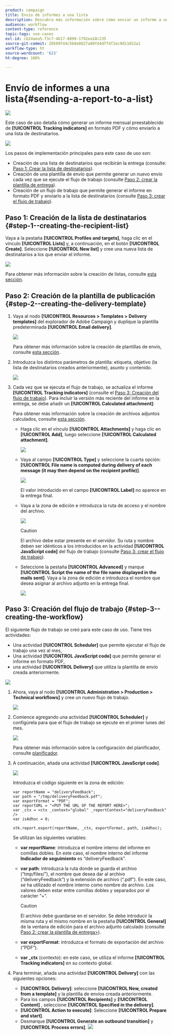```yaml
---
product: campaign
title: Envío de informes a una lista
description: Descubra más información sobre cómo enviar un informe a una lista con un flujo de trabajo
audience: workflow
content-type: reference
topic-tags: use-cases
exl-id: cb24aea5-f3c7-4b17-8899-1792ea18c235
source-git-commit: 20509f44c5b8e0827a09f44dffdf2ec9d11652a1
workflow-type: ht
source-wordcount: '623'
ht-degree: 100%

---
```


# Envío de informes a una lista{#sending-a-report-to-a-list}

![](../../assets/common.svg)

Este caso de uso detalla cómo generar un informe mensual preestablecido de **[!UICONTROL Tracking indicators]** en formato PDF y cómo enviarlo a una lista de destinatarios.

![](assets/use_case_report_intro.png)

Los pasos de implementación principales para este caso de uso son:

* Creación de una lista de destinatarios que recibirán la entrega (consulte: [Paso 1: Crear la lista de destinatarios](#step-1--creating-the-recipient-list)).
* Creación de una plantilla de envío que permite generar un nuevo envío cada vez que se ejecute el flujo de trabajo (consulte [Paso 2: crear la plantilla de entrega](#step-2--creating-the-delivery-template)).
* Creación de un flujo de trabajo que permite generar el informe en formato PDF y enviarlo a la lista de destinatarios (consulte [Paso 3: crear el flujo de trabajo](#step-3--creating-the-workflow)).

## Paso 1: Creación de la lista de destinatarios {#step-1--creating-the-recipient-list}

Vaya a la pestaña **[!UICONTROL Profiles and targets]**, haga clic en el vínculo **[!UICONTROL Lists]** y, a continuación, en el botón **[!UICONTROL Create]**. Seleccione **[!UICONTROL New list]** y cree una nueva lista de destinatarios a los que enviar el informe.

![](assets/use_case_report_1.png)

Para obtener más información sobre la creación de listas, consulte [esta sección](../../platform/using/creating-and-managing-lists.md).

## Paso 2: Creación de la plantilla de publicación {#step-2--creating-the-delivery-template}

1. Vaya al nodo **[!UICONTROL Resources > Templates > Delivery templates]** del explorador de Adobe Campaign y duplique la plantilla predeterminada **[!UICONTROL Email delivery]**.

   ![](assets/use_case_report_2.png)

   Para obtener más información sobre la creación de plantillas de envío, consulte [esta sección](../../delivery/using/about-templates.md).

1. Introduzca los distintos parámetros de plantilla: etiqueta, objetivo (la lista de destinatarios creados anteriormente), asunto y contenido.

   ![](assets/use_case_report_3.png)

1. Cada vez que se ejecuta el flujo de trabajo, se actualiza el informe **[!UICONTROL Tracking indicators]** (consulte el [Paso 3: Creación del flujo de trabajo](#step-3--creating-the-workflow)). Para incluir la versión más reciente del informe en la entrega, se debe añadir un **[!UICONTROL Calculated attachment]**:

   Para obtener más información sobre la creación de archivos adjuntos calculados, consulte [esta sección](../../delivery/using/attaching-files.md#creating-a-calculated-attachment).

   * Haga clic en el vínculo **[!UICONTROL Attachments]** y haga clic en **[!UICONTROL Add]**, luego seleccione **[!UICONTROL Calculated attachment]**.

      ![](assets/use_case_report_4.png)

   * Vaya al campo **[!UICONTROL Type]** y seleccione la cuarta opción: **[!UICONTROL File name is computed during delivery of each message (it may then depend on the recipient profile)]**.

      ![](assets/use_case_report_5.png)

      El valor introducido en el campo **[!UICONTROL Label]** no aparece en la entrega final.

   * Vaya a la zona de edición e introduzca la ruta de acceso y el nombre del archivo.

      ![](assets/use_case_report_6.png)

      >[!CAUTION]
      >
      >El archivo debe estar presente en el servidor. Su ruta y nombre deben ser idénticos a los introducidos en la actividad **[!UICONTROL JavaScript code]** del flujo de trabajo (consulte [Paso 3: crear el flujo de trabajo](#step-3--creating-the-workflow)).

   * Seleccione la pestaña **[!UICONTROL Advanced]** y marque **[!UICONTROL Script the name of the file name displayed in the mails sent]**. Vaya a la zona de edición e introduzca el nombre que desea asignar al archivo adjunto en la entrega final.

      ![](assets/use_case_report_6bis.png)

## Paso 3: Creación del flujo de trabajo {#step-3--creating-the-workflow}

El siguiente flujo de trabajo se creó para este caso de uso. Tiene tres actividades:

* Una actividad **[!UICONTROL Scheduler]** que permite ejecutar el flujo de trabajo una vez al mes,
* Una actividad **[!UICONTROL JavaScript code]** que permite generar el informe en formato PDF,
* una actividad **[!UICONTROL Delivery]** que utiliza la plantilla de envío creada anteriormente.

![](assets/use_case_report_8.png)

1. Ahora, vaya al nodo **[!UICONTROL Administration > Production > Technical workflows]** y cree un nuevo flujo de trabajo.

   ![](assets/use_case_report_7.png)

1. Comience agregando una actividad **[!UICONTROL Scheduler]** y configúrela para que el flujo de trabajo se ejecute en el primer lunes del mes.

   ![](assets/use_case_report_9.png)

   Para obtener más información sobre la configuración del planificador, consulte [planificador](scheduler.md).

1. A continuación, añada una actividad **[!UICONTROL JavaScript code]**.

   ![](assets/use_case_report_10.png)

   Introduzca el código siguiente en la zona de edición:

   ```
   var reportName = "deliveryFeedback";
   var path = "/tmp/deliveryFeedback.pdf";
   var exportFormat = "PDF";
   var reportURL = "<PUT THE URL OF THE REPORT HERE>";
   var _ctx = <ctx _context="global" _reportContext="deliveryFeedback" />
   var isAdhoc = 0;
   
   xtk.report.export(reportName, _ctx, exportFormat, path, isAdhoc);
   ```

   Se utilizan las siguientes variables:

   * **var reportName**: introduzca el nombre interno del informe en comillas dobles. En este caso, el nombre interno del informe **Indicador de seguimiento** es “deliveryFeedback”.
   * **var path**: introduzca la ruta donde se guarda el archivo (“tmp/files/”), el nombre que desea dar al archivo (“deliveryFeedback”) y la extensión de archivo (“.pdf”). En este caso, se ha utilizado el nombre interno como nombre de archivo. Los valores deben estar entre comillas dobles y separados por el carácter “+”.

      >[!CAUTION]
      >
      >El archivo debe guardarse en el servidor. Se debe introducir la misma ruta y el mismo nombre en la pestaña **[!UICONTROL General]** de la ventana de edición para el archivo adjunto calculado (consulte [Paso 2: crear la plantilla de entrega>](#step-2--creating-the-delivery-template)).

   * **var exportFormat**: introduzca el formato de exportación del archivo (“PDF”).
   * **var _ctx** (contexto): en este caso, se utiliza el informe **[!UICONTROL Tracking indicators]** en su contexto global.

1. Para terminar, añada una actividad **[!UICONTROL Delivery]** con las siguientes opciones:

   * **[!UICONTROL Delivery]**: seleccione **[!UICONTROL New, created from a template]** y la plantilla de envíos creada anteriormente.
   * Para los campos **[!UICONTROL Recipients]** y **[!UICONTROL Content]** , seleccione **[!UICONTROL Specified in the delivery]**.
   * **[!UICONTROL Action to execute]**: Seleccione **[!UICONTROL Prepare and start]**.
   * Desmarque **[!UICONTROL Generate an outbound transition]** y **[!UICONTROL Process errors]**.
   ![](assets/use_case_report_11.png)
